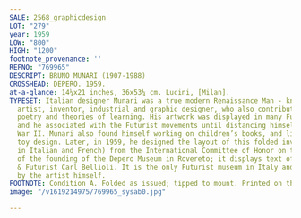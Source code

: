 ```yaml
---
SALE: 2568_graphicdesign
LOT: "279"
year: 1959
LOW: "800"
HIGH: "1200"
footnote_provenance: ''
REFNO: "769965"
DESCRIPT: BRUNO MUNARI (1907-1988)
CROSSHEAD: DEPERO. 1959.
at-a-glance: 14¼x21 inches, 36x53¼ cm. Lucini, [Milan].
TYPESET: Italian designer Munari was a true modern Renaissance Man - known as a visual
  artist, inventor, industrial and graphic designer, who also contributed to literature,
  poetry and theories of learning. His artwork was displayed in many Futurist exhibitions,
  and he associated with the Futurist movements until distancing himself after World
  War II. Munari also found himself working on children’s books, and like Depero,
  toy design. Later, in 1959, he designed the layout of this folded invitation (printed
  in Italian and French) from the International Committee of Honor on the occasion
  of the founding of the Depero Museum in Rovereto; it displays text of concrete Poet
  & Futurist Carl Bellioli. It is the only Futurist museum in Italy and was founded
  by the artist himself.
FOOTNOTE: Condition A. Folded as issued; tipped to mount. Printed on thin paper. Framed.
image: "/v1619214975/769965_sysab0.jpg"

---
```

